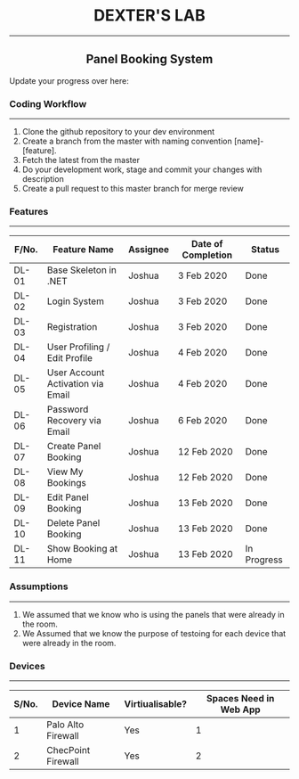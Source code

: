 <h1 align="center"><bold>DEXTER'S LAB</bold></h1>
<hr>

<h2 align="center">Panel Booking System</h2>


Update your progress over here:


<h3>Coding Workflow</h3>

<hr>

1. Clone the github repository to your dev environment
2. Create a branch from the master with naming convention [name]-[feature].
3. Fetch the latest from the master
4. Do your development work, stage and commit your changes with description
5. Create a pull request to this master branch for merge review

<h3>Features</h3>

<hr>

| F/No. |  Feature Name |  Assignee | Date of Completion | Status |
|---|---|---|---|---|
| DL-01 |  Base Skeleton in .NET |  Joshua | 3 Feb 2020 | Done |
| DL-02 |  Login System |  Joshua | 3 Feb 2020 | Done |
| DL-03 |  Registration |  Joshua | 3 Feb 2020 | Done |
|DL-04| User Profiling / Edit Profile | Joshua | 4 Feb 2020 | Done |
|DL-05| User Account Activation via Email | Joshua | 4 Feb 2020 | Done |
|DL-06| Password Recovery via Email | Joshua | 6 Feb 2020 | Done |
|DL-07| Create Panel Booking | Joshua | 12 Feb 2020 | Done |
|DL-08| View My Bookings | Joshua | 12 Feb 2020 | Done |
|DL-09| Edit Panel Booking | Joshua | 13 Feb 2020 | Done |
|DL-10| Delete Panel Booking | Joshua | 13 Feb 2020 | Done |
|DL-11| Show Booking at Home  | Joshua | 13 Feb 2020 | In Progress |

<h3>Assumptions</h3>

<hr>

1. We assumed that we know who is using the panels that were already in the room.
2. We Assumed that we know the purpose of testoing for each device that were already in the room.

<h3>Devices</h3>

<hr>

| S/No. | Device Name |  Virtiualisable? | Spaces Need in Web App |
|---|---|---|---|
| 1 |  Palo Alto Firewall |  Yes| 1|
| 2 |  ChecPoint Firewall |  Yes| 2|
